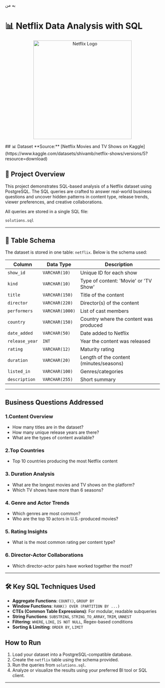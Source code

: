 به من

# 📊 Netflix Data Analysis with SQL

<p align="center">
  <img src="https://upload.wikimedia.org/wikipedia/commons/0/08/Netflix_2015_logo.svg" alt="Netflix Logo" width="320"  />
</p>
## 📊 Dataset
**Source:** [Netflix Movies and TV Shows on Kaggle](https://www.kaggle.com/datasets/shivamb/netflix-shows/versions/5?resource=download)  

## 📁 Project Overview

This project demonstrates SQL-based analysis of a Netflix dataset using PostgreSQL. The SQL queries are crafted to answer real-world business questions and uncover hidden patterns in content type, release trends, viewer preferences, and creative collaborations.

All queries are stored in a single SQL file:

```bash
solutions.sql
```

---

## 🧱 Table Schema

The dataset is stored in one table: `netflix`. Below is the schema used:

| Column | Data Type | Description |
|---------------|---------------|----------------------------------------|
| `show_id` | `VARCHAR(10)` | Unique ID for each show |
| `kind` | `VARCHAR(10)` | Type of content: 'Movie' or 'TV Show' |
| `title` | `VARCHAR(150)`| Title of the content |
| `director` | `VARCHAR(220)`| Director(s) of the content |
| `performers` | `VARCHAR(1000)`| List of cast members |
| `country` | `VARCHAR(150)`| Country where the content was produced |
| `date_added` | `VARCHAR(50)` | Date added to Netflix |
| `release_year`| `INT` | Year the content was released |
| `rating` | `VARCHAR(12)` | Maturity rating |
| `duration` | `VARCHAR(20)` | Length of the content (minutes/seasons)|
| `listed_in` | `VARCHAR(100)`| Genres/categories |
| `description` | `VARCHAR(255)`| Short summary |

---

## Business Questions Addressed

### 1.Content Overview
- How many titles are in the dataset?
- How many unique release years are there?
- What are the types of content available?

### 2.Top Countries
- Top 10 countries producing the most Netflix content

### 3. Duration Analysis
- What are the longest movies and TV shows on the platform?
- Which TV shows have more than 6 seasons?

### 4. Genre and Actor Trends
- Which genres are most common?
- Who are the top 10 actors in U.S.-produced movies?

### 5. Rating Insights
- What is the most common rating per content type?

### 6. Director-Actor Collaborations
- Which director-actor pairs have worked together the most?

---

## 🛠️ Key SQL Techniques Used

- **Aggregate Functions**: `COUNT()`, `GROUP BY`
- **Window Functions**: `RANK() OVER (PARTITION BY ...)`
- **CTEs (Common Table Expressions)**: For modular, readable subqueries
- **String Functions**: `SUBSTRING`, `STRING_TO_ARRAY`, `TRIM`, `UNNEST`
- **Filtering**: `WHERE`, `LIKE`, `IS NOT NULL`, Regex-based conditions
- **Sorting & Limiting**: `ORDER BY`, `LIMIT`



## How to Run

1. Load your dataset into a PostgreSQL-compatible database.
2. Create the `netflix` table using the schema provided.
3. Run the queries from `solutions.sql`.
4. Analyze or visualize the results using your preferred BI tool or SQL client.


---

